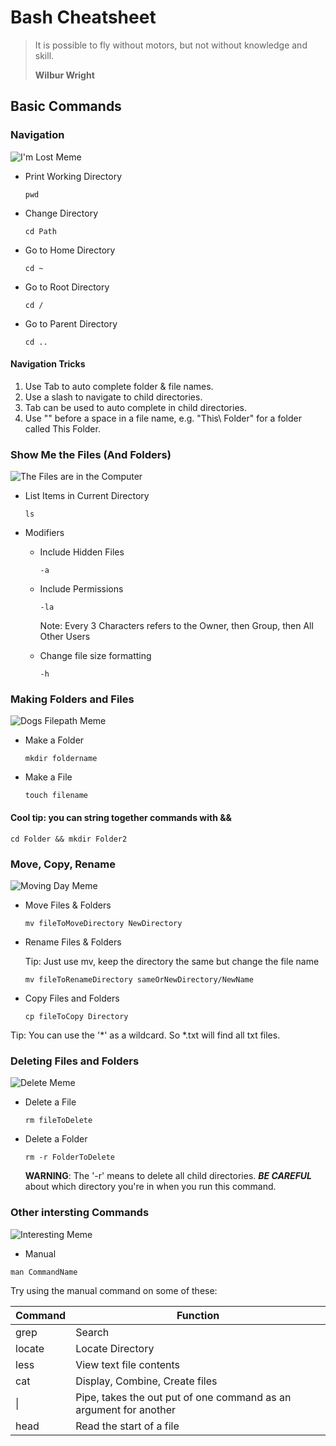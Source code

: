 
# Bash Cheatsheet

> It is possible to fly without motors,
> but not without knowledge and skill.
>
>**Wilbur Wright**

## Basic Commands


### Navigation
![I'm Lost Meme](https://memegenerator.net/img/instances/55198523/im-lost.jpg)
- Print Working Directory

    `pwd`

- Change Directory

    `cd Path`

- Go to Home Directory

    `cd ~`

- Go to Root Directory

    `cd /`

- Go to Parent Directory

    `cd ..`

#### Navigation Tricks
1. Use Tab to auto complete folder & file names.
2. Use a slash to navigate to child directories.
3. Tab can be used to auto complete in child directories.
4. Use "\" before a space in a file name, e.g. "This\ Folder" for a folder called This Folder.

### Show Me the Files \(And Folders)
![The Files are in the Computer](https://memegenerator.net/img/instances/67870883/its-so-simple-the-files-are-in-the-computer.jpg)
* List Items in Current Directory

    <code>ls</code>

* Modifiers
    * Include Hidden Files

        <code>-a</code>

    * Include Permissions

        <code>-la</code>

        Note: Every 3 Characters refers to the Owner, then Group, then All Other Users

    * Change file size formatting

        `-h`

### Making Folders and Files
![Dogs Filepath Meme](https://i.kym-cdn.com/entries/icons/original/000/024/652/folder.jpg)
* Make a Folder

    `mkdir foldername`

* Make a File

    `touch filename`

#### Cool tip: you can string together commands with &&

`cd Folder && mkdir Folder2`

### Move, Copy, Rename
![Moving Day Meme](https://64.media.tumblr.com/a1f578eeec516f4a7d2a9e56a0344427/71cb223ca9bb0aff-d1/s1280x1920/8d3bb26c5cf7ac303ccf57ff464282f68dc0c14f.jpg)

* Move Files & Folders

    `mv fileToMoveDirectory NewDirectory`

* Rename Files & Folders

    Tip: Just use mv, keep the directory the same but change the file name

    `mv fileToRenameDirectory sameOrNewDirectory/NewName`

* Copy Files and Folders
    
    `cp fileToCopy Directory`

Tip: You can use the '*' as a wildcard. So *.txt will find all txt files.

### Deleting Files and Folders
![Delete Meme](https://starecat.com/content/wp-content/uploads/delete-folder-dicaprio-memes-are-you-sure-that-you-want-to-delete-dialog-box.jpg)
* Delete a File
    
    `rm fileToDelete`

* Delete a Folder
    
    `rm -r FolderToDelete`

    **WARNING**: The '-r' means to delete all child directories. ***BE CAREFUL*** about which directory you're in when you run this command.

### Other intersting Commands

![Interesting Meme](https://memegenerator.net/img/instances/68355894/wow-thats-interesting.jpg)

* Manual

`man CommandName`

Try using the manual command on some of these:

|Command    |Function   |
|---        |---        |
|grep       |Search     |
|locate     |Locate Directory|
|less       |View text file contents|
|cat        |Display, Combine, Create files|
| \|         |Pipe, takes the out put of one command as an argument for another|
|head       |Read the start of a file|

